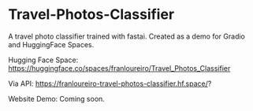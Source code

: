 # Travel-Photos-Classifier
A travel photo classifier trained with fastai. Created as a demo for Gradio and HuggingFace Spaces.

Hugging Face Space: https://huggingface.co/spaces/franloureiro/Travel_Photos_Classifier

Via API: https://franloureiro-travel-photos-classifier.hf.space/?

Website Demo: Coming soon. 
